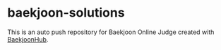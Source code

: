 # baekjoon-solutions
This is an auto push repository for Baekjoon Online Judge created with [BaekjoonHub](https://github.com/BaekjoonHub/BaekjoonHub).
